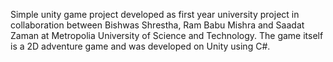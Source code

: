 Simple unity game project developed as first year university project in collaboration between Bishwas Shrestha, Ram Babu Mishra and Saadat Zaman at Metropolia University of Science and Technology.
The game itself is a 2D adventure game and was developed on Unity using C#. 
